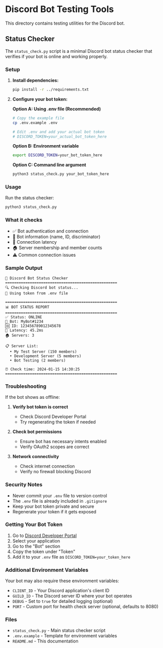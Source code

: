 # Discord Bot Testing Tools

This directory contains testing utilities for the Discord bot.

## Status Checker

The `status_check.py` script is a minimal Discord bot status checker that verifies if your bot is online and working properly.

### Setup

1. **Install dependencies:**
   ```bash
   pip install -r ../requirements.txt
   ```

2. **Configure your bot token:**
   
   **Option A: Using .env file (Recommended)**
   ```bash
   # Copy the example file
   cp .env.example .env
   
   # Edit .env and add your actual bot token
   # DISCORD_TOKEN=your_actual_bot_token_here
   ```

   **Option B: Environment variable**
   ```bash
   export DISCORD_TOKEN=your_bot_token_here
   ```

   **Option C: Command line argument**
   ```bash
   python3 status_check.py your_bot_token_here
   ```

### Usage

Run the status checker:

```bash
python3 status_check.py
```

### What it checks

- ✅ Bot authentication and connection
- 🤖 Bot information (name, ID, discriminator)
- 📡 Connection latency
- 🏠 Server membership and member counts
- ⚠️  Common connection issues

### Sample Output

```
🤖 Discord Bot Status Checker
==================================================
🔍 Checking Discord bot status...
🔑 Using token from .env file

==================================================
📊 BOT STATUS REPORT
==================================================
✅ Status: ONLINE
🤖 Bot: MyBot#1234
🆔 ID: 123456789012345678
📡 Latency: 45.2ms
🏠 Servers: 3

📋 Server List:
  • My Test Server (150 members)
  • Development Server (5 members)
  • Bot Testing (2 members)

⏰ Check time: 2024-01-15 14:30:25
==================================================
```

### Troubleshooting

If the bot shows as offline:

1. **Verify bot token is correct**
   - Check Discord Developer Portal
   - Try regenerating the token if needed

2. **Check bot permissions**
   - Ensure bot has necessary intents enabled
   - Verify OAuth2 scopes are correct

3. **Network connectivity**
   - Check internet connection
   - Verify no firewall blocking Discord

### Security Notes

- Never commit your `.env` file to version control
- The `.env` file is already included in `.gitignore`
- Keep your bot token private and secure
- Regenerate your token if it gets exposed

### Getting Your Bot Token

1. Go to [Discord Developer Portal](https://discord.com/developers/applications)
2. Select your application
3. Go to the "Bot" section
4. Copy the token under "Token"
5. Add it to your `.env` file as `DISCORD_TOKEN=your_token_here`

### Additional Environment Variables

Your bot may also require these environment variables:

- `CLIENT_ID` - Your Discord application's client ID
- `GUILD_ID` - The Discord server ID where your bot operates  
- `DEBUG` - Set to `true` for detailed logging (optional)
- `PORT` - Custom port for health check server (optional, defaults to 8080)

### Files

- `status_check.py` - Main status checker script
- `.env.example` - Template for environment variables
- `README.md` - This documentation